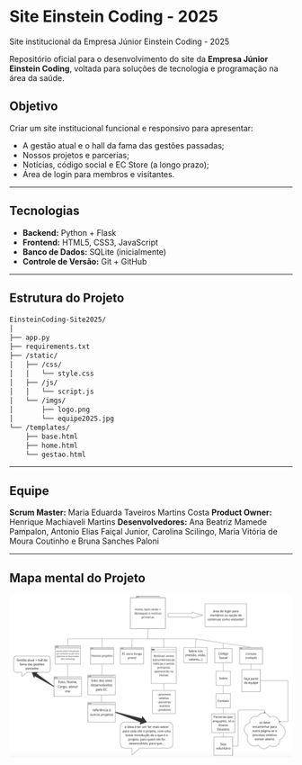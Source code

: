 # Site Einstein Coding - 2025
Site institucional da Empresa Júnior Einstein Coding - 2025

Repositório oficial para o desenvolvimento do site da **Empresa Júnior Einstein Coding**, voltada para soluções de tecnologia e programação na área da saúde.

## Objetivo
Criar um site institucional funcional e responsivo para apresentar:
- A gestão atual e o hall da fama das gestões passadas;
- Nossos projetos e parcerias;
- Notícias, código social e EC Store (a longo prazo);
- Área de login para membros e visitantes.

---

## Tecnologias
- **Backend:** Python + Flask  
- **Frontend:** HTML5, CSS3, JavaScript  
- **Banco de Dados:** SQLite (inicialmente)  
- **Controle de Versão:** Git + GitHub  

---

## Estrutura do Projeto

```
EinsteinCoding-Site2025/
│
├── app.py
├── requirements.txt
├── /static/
│   ├── /css/
│   │   └── style.css
│   ├── /js/
│   │   └── script.js
│   └── /imgs/
│       ├── logo.png
│       └── equipe2025.jpg
└── /templates/
    ├── base.html
    ├── home.html
    └── gestao.html
```

---

## Equipe
**Scrum Master:** Maria Eduarda Taveiros Martins Costa
**Product Owner:** Henrique Machiaveli Martins
**Desenvolvedores:** Ana Beatriz Mamede Pampalon, Antonio Elias Faiçal Junior, Carolina Scilingo, Maria Vitória de Moura Coutinho e Bruna Sanches Paloni

---

## Mapa mental do Projeto
![Mapa mental do site Einstein Coding 2025](https://github.com/mariatmcosta/EinsteinCoding-Site2025/blob/main/static/imgs/mapa-mental-site.png)
